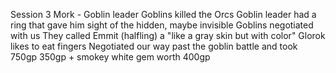 Session 3
Mork - Goblin leader
Goblins killed the Orcs
Goblin leader had a ring that gave him sight of the hidden, maybe invisible
Goblins negotiated with us
	They called Emmit (halfling) a "like a gray skin but with color"
Glorok likes to eat fingers
Negotiated our way past the goblin battle and took 750gp
350gp + smokey white gem worth 400gp
